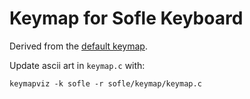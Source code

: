 # Keymap for Sofle Keyboard

Derived from the [default keymap](https://github.com/qmk/qmk_firmware/tree/master/keyboards/sofle/keymaps/default).


Update ascii art in `keymap.c` with:

```
keymapviz -k sofle -r sofle/keymap/keymap.c
```
